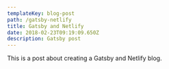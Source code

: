 ```yaml
---
templateKey: blog-post
path: /gatsby-netlify
title: Gatsby and Netlify
date: 2018-02-23T09:19:09.650Z
description: Gatsby post
---
```

This is a post about creating a Gatsby and Netlify blog.

